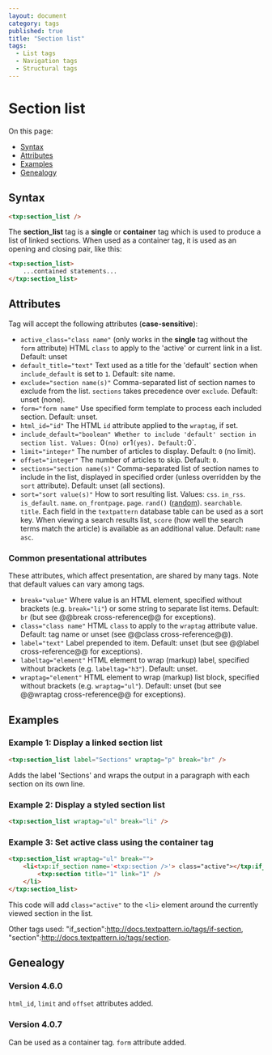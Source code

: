 ```yaml
---
layout: document
category: tags
published: true
title: "Section list"
tags:
  - List tags
  - Navigation tags
  - Structural tags
---
```


# Section list

On this page:

* [Syntax](#user-content-syntax)
* [Attributes](#user-content-attributes)
* [Examples](#user-content-examples)
* [Genealogy](#user-content-genealogy)

## Syntax

```html
<txp:section_list />
```

The **section_list** tag is a __single__ or __container__ tag which is used to produce a list of linked sections. When used as a container tag, it is used as an opening and closing pair, like this:

```html
<txp:section_list>
    ...contained statements...
</txp:section_list>
```

## Attributes

Tag will accept the following attributes (**case-sensitive**):

* `active_class="class name"` (only works in the __single__ tag without the `form` attribute)
HTML `class` to apply to the 'active' or current link in a list.
Default: unset
* `default_title="text"`
Text used as a title for the 'default' section when `include_default` is set to `1`.
Default: site name.
* `exclude="section name(s)"`
Comma-separated list of section names to exclude from the list. `sections` takes precedence over `exclude`.
Default: unset (none).
* `form="form name"`
Use specified form template to process each included section.
Default: unset.
* `html_id="id"`
The HTML `id` attribute applied to the `wraptag`, if set.
* `include_default="boolean"
Whether to include 'default' section in section list.
Values: `0` (no) or `1` (yes).
Default: `0`.
* `limit="integer"`
The number of articles to display.
Default: `0` (no limit).
* `offset="integer"`
The number of articles to skip.
Default: `0`.
* `sections="section name(s)"`
Comma-separated list of section names to include in the list, displayed in specified order (unless overridden by the `sort` attribute).
Default: unset (all sections).
* `sort="sort value(s)"`
How to sort resulting list.
Values:
`css`.
`in_rss`.
`is_default`.
`name`.
`on_frontpage`.
`page`.
`rand()` ([random](http://dev.mysql.com/doc/refman/5.0/en/mathematical-functions.html#function_rand)).
`searchable`.
`title`.
Each field in the `textpattern` database table can be used as a sort key.
When viewing a search results list, `score` (how well the search terms match the article) is available as an additional value.
Default: `name asc`.

### Common presentational attributes

These attributes, which affect presentation, are shared by many tags. Note that default values can vary among tags.

* `break="value"`
Where value is an HTML element, specified without brackets (e.g. `break="li"`) or some string to separate list items.
Default: `br` (but see @@break cross-reference@@ for exceptions).
* `class="class name"`
HTML `class` to apply to the `wraptag` attribute value.
Default: tag name or unset (see @@class cross-reference@@).
* `label="text"`
Label prepended to item.
Default: unset (but see @@label cross-reference@@ for exceptions).
* `labeltag="element"`
HTML element to wrap (markup) label, specified without brackets (e.g. `labeltag="h3"`).
Default: unset.
* `wraptag="element"`
HTML element to wrap (markup) list block, specified without brackets (e.g. `wraptag="ul"`).
Default: unset (but see @@wraptag cross-reference@@ for exceptions).

## Examples

### Example 1: Display a linked section list

```html
<txp:section_list label="Sections" wraptag="p" break="br" />
```

Adds the label 'Sections' and wraps the output in a paragraph with each section on its own line.

### Example 2: Display a styled section list

```html
<txp:section_list wraptag="ul" break="li" />
```

### Example 3: Set active class using the container tag

```html
<txp:section_list wraptag="ul" break="">
    <li<txp:if_section name='<txp:section />'> class="active"></txp:if_section>>
        <txp:section title="1" link="1" />
    </li>
</txp:section_list>
```

This code will add `class="active"` to the `<li>` element around the currently viewed section in the list.

Other tags used: "if_section":http://docs.textpattern.io/tags/if-section, "section":http://docs.textpattern.io/tags/section.

## Genealogy

### Version 4.6.0

`html_id`, `limit` and `offset` attributes added.

### Version 4.0.7

Can be used as a container tag.
`form` attribute added.
